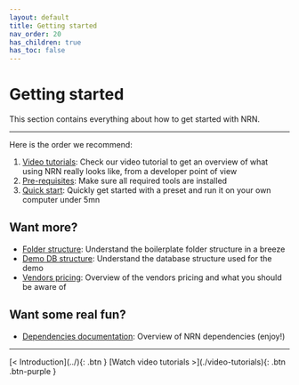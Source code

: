 ```yaml
---
layout: default
title: Getting started
nav_order: 20
has_children: true
has_toc: false
---
```


# Getting started

<div class="code-example" markdown="1">
This section contains everything about how to get started with NRN.
</div>

---

Here is the order we recommend:

1. [Video tutorials](./video-tutorials): Check our video tutorial to get an overview of what using NRN really looks like, from a developer point of view
1. [Pre-requisites](./pre-requisites): Make sure all required tools are installed
1. [Quick start](./quick-start): Quickly get started with a preset and run it on your own computer under 5mn

## Want more?

- [Folder structure](../reference/folder-structure): Understand the boilerplate folder structure in a breeze
- [Demo DB structure](../reference/demo-database-structure): Understand the database structure used for the demo
- [Vendors pricing](../reference/vendors): Overview of the vendors pricing and what you should be aware of

## Want some real fun?

- [Dependencies documentation](../reference/vendors): Overview of NRN dependencies (enjoy!)

---

<div class="pagination-section">
    <span class="fs-4" markdown="1">
    [< Introduction](../){: .btn }
    </span>
    <span class="fs-4" markdown="1">
    [Watch video tutorials >](./video-tutorials){: .btn .btn-purple }
    </span>
</div>
